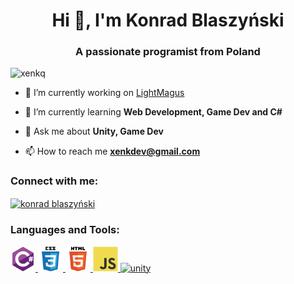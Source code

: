 <h1 align="center">Hi 👋, I'm Konrad Blaszyński</h1>
<h3 align="center">A passionate programist from Poland</h3>

<p align="left"> <img src="https://komarev.com/ghpvc/?username=xenkq&label=Profile%20views&color=0e75b6&style=flat" alt="xenkq" /> </p>

- 🔭 I’m currently working on [LightMagus](https://github.com/XenkQ/LightMagus)

- 🌱 I’m currently learning **Web Development, Game Dev and C#**

- 💬 Ask me about **Unity, Game Dev**

- 📫 How to reach me **xenkdev@gmail.com**

<h3 align="left">Connect with me:</h3>
<p align="left">
<a href="https://www.linkedin.com/in/hi-its-me-konrad-blaszy%C5%84ski/" target="blank"><img align="center" src="https://raw.githubusercontent.com/rahuldkjain/github-profile-readme-generator/master/src/images/icons/Social/linked-in-alt.svg" alt="konrad blaszyński" height="30" width="40" /></a>
</p>

<h3 align="left">Languages and Tools:</h3>
<p align="left"> <a href="https://www.w3schools.com/cs/" target="_blank" rel="noreferrer"> <img src="https://raw.githubusercontent.com/devicons/devicon/master/icons/csharp/csharp-original.svg" alt="csharp" width="40" height="40"/> </a> <a href="https://www.w3schools.com/css/" target="_blank" rel="noreferrer"> <img src="https://raw.githubusercontent.com/devicons/devicon/master/icons/css3/css3-original-wordmark.svg" alt="css3" width="40" height="40"/> </a> <a href="https://www.w3.org/html/" target="_blank" rel="noreferrer"> <img src="https://raw.githubusercontent.com/devicons/devicon/master/icons/html5/html5-original-wordmark.svg" alt="html5" width="40" height="40"/> </a> <a href="https://developer.mozilla.org/en-US/docs/Web/JavaScript" target="_blank" rel="noreferrer"> <img src="https://raw.githubusercontent.com/devicons/devicon/master/icons/javascript/javascript-original.svg" alt="javascript" width="40" height="40"/> </a> <a href="https://unity.com/" target="_blank" rel="noreferrer"> <img src="https://www.vectorlogo.zone/logos/unity3d/unity3d-icon.svg" alt="unity" width="40" height="40"/> </a> </p>
